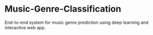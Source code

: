 # Music-Genre-Classification
End-to-end system for music genre prediction using deep learning and interactive web app.
